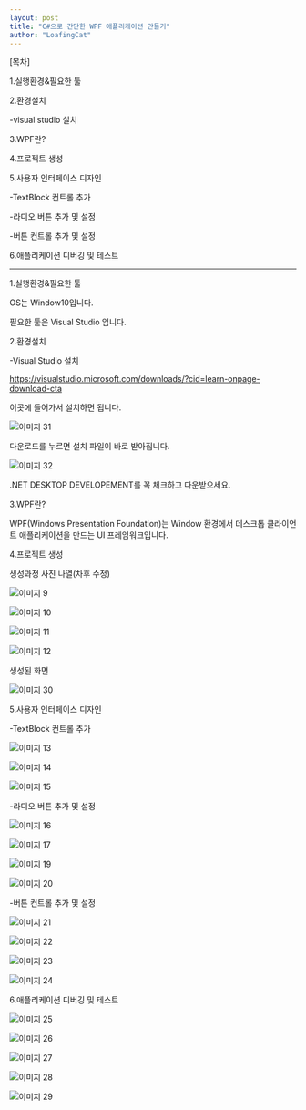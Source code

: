 ```yaml
---
layout: post
title: "C#으로 간단한 WPF 애플리케이션 만들기"
author: "LoafingCat"
---
```


[목차]

1.실행환경&필요한 툴

2.환경설치

-visual studio 설치

3.WPF란?

4.프로젝트 생성

5.사용자 인터페이스 디자인

-TextBlock 컨트롤 추가

-라디오 버튼 추가 및 설정

-버튼 컨트롤 추가 및 설정

6.애플리케이션 디버깅 및 테스트

----------------------------------


1.실행환경&필요한 툴

OS는 Window10입니다.

필요한 툴은 Visual Studio 입니다.



2.환경설치

-Visual Studio 설치

https://visualstudio.microsoft.com/downloads/?cid=learn-onpage-download-cta

이곳에 들어가서 설치하면 됩니다.

![이미지 31](https://github.com/Loafingcat/JungolCodeTestLoafingcat/assets/98324619/78bd1490-41d9-451f-931a-c611532edb94)

다운로드를 누르면 설치 파일이 바로 받아집니다.

![이미지 32](https://github.com/Loafingcat/JungolCodeTestLoafingcat/assets/98324619/0c67d137-7b4e-4147-b1a5-bd9ae8ba391c)

.NET DESKTOP DEVELOPEMENT를 꼭 체크하고 다운받으세요.

3.WPF란?

WPF(Windows Presentation Foundation)는 Window 환경에서 데스크톱 클라이언트 애플리케이션을 만드는 UI 프레임워크입니다.


4.프로젝트 생성


생성과정 사진 나열(차후 수정)

![이미지 9](https://github.com/Loafingcat/JungolCodeTestLoafingcat/assets/98324619/afc52927-aaad-4ebb-af7b-369d1a497125)

![이미지 10](https://github.com/Loafingcat/JungolCodeTestLoafingcat/assets/98324619/75bce0ac-d7f5-460d-a323-0e93b38ee240)

![이미지 11](https://github.com/Loafingcat/JungolCodeTestLoafingcat/assets/98324619/e3fb6931-114d-4117-b98f-ff361010611f)

![이미지 12](https://github.com/Loafingcat/JungolCodeTestLoafingcat/assets/98324619/2dfce4c4-b558-4ecd-940a-b826706a23fd)

생성된 화면


![이미지 30](https://github.com/Loafingcat/JungolCodeTestLoafingcat/assets/98324619/b0d65a65-c02c-4aa7-b0c7-48b031330373)


5.사용자 인터페이스 디자인

-TextBlock 컨트롤 추가

![이미지 13](https://github.com/Loafingcat/JungolCodeTestLoafingcat/assets/98324619/0744ea8f-903b-4d47-9cb3-b11e251a8ad5)

![이미지 14](https://github.com/Loafingcat/JungolCodeTestLoafingcat/assets/98324619/e2ebc0cc-1334-45b4-9c16-891928be73a2)

![이미지 15](https://github.com/Loafingcat/JungolCodeTestLoafingcat/assets/98324619/9a297ade-1aef-450a-8a90-95c3ffa5c431)


-라디오 버튼 추가 및 설정

![이미지 16](https://github.com/Loafingcat/JungolCodeTestLoafingcat/assets/98324619/7158198c-5f5e-4aad-a5a1-159f01156273)

![이미지 17](https://github.com/Loafingcat/JungolCodeTestLoafingcat/assets/98324619/51d76c57-0b81-4df9-9be7-a1696af879d7)

![이미지 19](https://github.com/Loafingcat/JungolCodeTestLoafingcat/assets/98324619/53bcfa3c-daf9-4d86-9e6d-1967203b51bc)

![이미지 20](https://github.com/Loafingcat/JungolCodeTestLoafingcat/assets/98324619/4ffaf680-26cf-4a67-ae04-7306f8082a7c)

-버튼 컨트롤 추가 및 설정

![이미지 21](https://github.com/Loafingcat/JungolCodeTestLoafingcat/assets/98324619/d9df2d45-de3e-458d-9818-40323cf998eb)

![이미지 22](https://github.com/Loafingcat/JungolCodeTestLoafingcat/assets/98324619/010a05e8-adcc-4443-9d6f-4b97fc095f2e)

![이미지 23](https://github.com/Loafingcat/JungolCodeTestLoafingcat/assets/98324619/024a841c-da99-4512-acf4-407952c5ae8f)

![이미지 24](https://github.com/Loafingcat/JungolCodeTestLoafingcat/assets/98324619/c325c5e0-7f26-4bec-8cd9-f7ab28ba9f2a)

6.애플리케이션 디버깅 및 테스트

![이미지 25](https://github.com/Loafingcat/JungolCodeTestLoafingcat/assets/98324619/f92e711a-746d-4693-ad05-81c3d55191b0)

![이미지 26](https://github.com/Loafingcat/JungolCodeTestLoafingcat/assets/98324619/c8cf77c1-998b-4abb-9a3c-5f2731e787aa)

![이미지 27](https://github.com/Loafingcat/JungolCodeTestLoafingcat/assets/98324619/9329ae45-d449-409a-9e37-92f253f36579)

![이미지 28](https://github.com/Loafingcat/JungolCodeTestLoafingcat/assets/98324619/8731094d-9a69-4ec0-8631-5d0524b8aec2)

![이미지 29](https://github.com/Loafingcat/JungolCodeTestLoafingcat/assets/98324619/670d9f4b-4444-47a3-ad37-806b18d12c67)